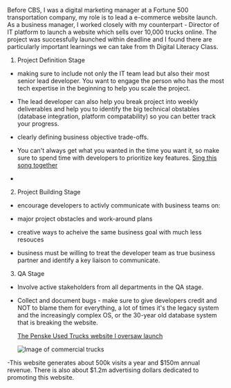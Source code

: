Before CBS, I was a digital marketing manager at a Fortune 500 transportation company, my role is to lead a e-commerce website launch. As a business manager, I worked closely with my counterpart - Director of IT platform to launch a website which sells over 10,000 trucks online. The project was successfully launched within deadline and I found there are particularly important learnings we can take from th Digital Literacy Class. 

1) Project Definition Stage

- making sure to include not only the IT team lead but also their most senior lead developer. You want to engage the person who has the most tech expertise in the beginning to help you scale the project. 
-  The lead developer can also help you break project into weekly deliverables and help you to identify the big technical obstables (database integration, platform compatability) so you can better track your progress.

- clearly defining business objective trade-offs. 
-   You can't always get what you wanted in the time you want it, so make sure to spend time with developers to prioritize key features. [Sing this song together](https://www.youtube.com/watch?v=7S94ohyErSw)
-   

2) Project Building Stage

- encourage developers to activly communicate with business teams on:
-  major project obstacles and work-around plans
-  creative ways to acheive the same business goal with much less resouces

- business must be willing to treat the developer team as true business partner and identify a key liaison to communicate. 

3) QA Stage

- Involve active stakeholders from all departments in the QA stage.
- Collect and document bugs - make sure to give developers credit and NOT to blame them for everything, a lot of times it's the legacy system and the increasingly complex OS, or the 30-year old database system that is breaking the website.
  
  [The Penske Used Trucks website I oversaw launch](http://www.penskeusedtrucks.com)
  
  ![Image of commercial trucks](http://www.penskeusedtrucks.com/img/img_callout_centers.jpg)
  
-This website generates about 500k visits a year and $150m annual revenue. There is also about $1.2m advertising dollars dedicated to promoting this website.
